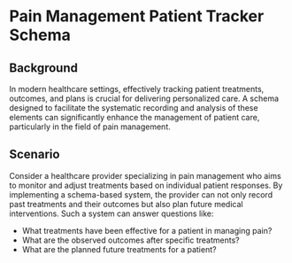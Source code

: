 # Pain Management Patient Tracker Schema

## Background

In modern healthcare settings, effectively tracking patient treatments, outcomes, and plans is crucial for delivering personalized care. A schema designed to facilitate the systematic recording and analysis of these elements can significantly enhance the management of patient care, particularly in the field of pain management.

## Scenario

Consider a healthcare provider specializing in pain management who aims to monitor and adjust treatments based on individual patient responses. By implementing a schema-based system, the provider can not only record past treatments and their outcomes but also plan future medical interventions. Such a system can answer questions like:

- What treatments have been effective for a patient in managing pain?
- What are the observed outcomes after specific treatments?
- What are the planned future treatments for a patient?
